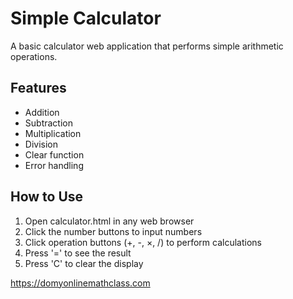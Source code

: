 # Simple Calculator

A basic calculator web application that performs simple arithmetic operations.

## Features
- Addition
- Subtraction
- Multiplication
- Division
- Clear function
- Error handling

## How to Use
1. Open calculator.html in any web browser
2. Click the number buttons to input numbers
3. Click operation buttons (+, -, ×, /) to perform calculations
4. Press '=' to see the result
5. Press 'C' to clear the display


https://domyonlinemathclass.com